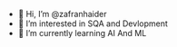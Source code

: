 - 👋 Hi, I’m @zafranhaider
- 👀 I’m interested in SQA and Devlopment 
- 🌱 I’m currently learning AI And ML
